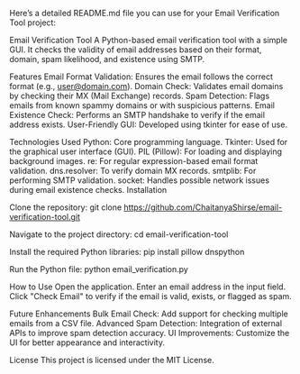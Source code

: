 
Here’s a detailed README.md file you can use for your Email Verification Tool project:

Email Verification Tool
A Python-based email verification tool with a simple GUI. It checks the validity of email addresses based on their format, domain, spam likelihood, and existence using SMTP.

Features
Email Format Validation: Ensures the email follows the correct format (e.g., user@domain.com).
Domain Check: Validates email domains by checking their MX (Mail Exchange) records.
Spam Detection: Flags emails from known spammy domains or with suspicious patterns.
Email Existence Check: Performs an SMTP handshake to verify if the email address exists.
User-Friendly GUI: Developed using tkinter for ease of use.

Technologies Used
Python: Core programming language.
Tkinter: Used for the graphical user interface (GUI).
PIL (Pillow): For loading and displaying background images.
re: For regular expression-based email format validation.
dns.resolver: To verify domain MX records.
smtplib: For performing SMTP validation.
socket: Handles possible network issues during email existence checks.
Installation

Clone the repository:
git clone https://github.com/ChaitanyaShirse/email-verification-tool.git

Navigate to the project directory:
cd email-verification-tool

Install the required Python libraries:
pip install pillow dnspython

Run the Python file:
python email_verification.py

How to Use
Open the application.
Enter an email address in the input field.
Click "Check Email" to verify if the email is valid, exists, or flagged as spam.

Future Enhancements
Bulk Email Check: Add support for checking multiple emails from a CSV file.
Advanced Spam Detection: Integration of external APIs to improve spam detection accuracy.
UI Improvements: Customize the UI for better appearance and interactivity.

License
This project is licensed under the MIT License.
